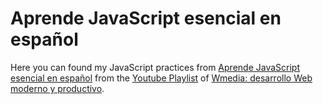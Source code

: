 # Aprende JavaScript esencial en español

Here you can found my JavaScript practices from [Aprende JavaScript esencial en español](aprende_javascript_esencial/) from the [Youtube Playlist](https://www.youtube.com/playlist?list=PLM-Y_YQmMEqAedHjvY3_v7EfGfFCHXYHv) of [Wmedia: desarrollo Web moderno y productivo](https://www.youtube.com/c/juanwmedia).
